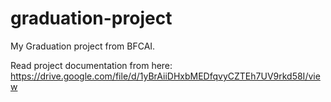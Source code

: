 # graduation-project

My Graduation project from BFCAI.

Read project documentation from here: https://drive.google.com/file/d/1yBrAiiDHxbMEDfqvyCZTEh7UV9rkd58I/view
